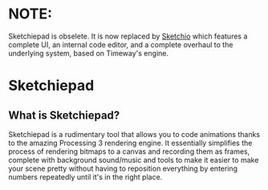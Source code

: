 # NOTE:
Sketchiepad is obselete. It is now replaced by [Sketchio](https://github.com/TeoJT/Sketchio) which features a complete UI, an internal code editor, and a complete overhaul to the underlying system, based on Timeway's engine.

# Sketchiepad
## What is Sketchiepad?
Sketchiepad is a rudimentary tool that allows you to code animations thanks to the amazing Processing 3 rendering engine. It essentially simplifies the process of rendering bitmaps to a canvas and recording them as frames, complete with background sound/music and tools to make it easier to make your scene pretty without having to reposition everything by entering numbers repeatedly until it's in the right place.
